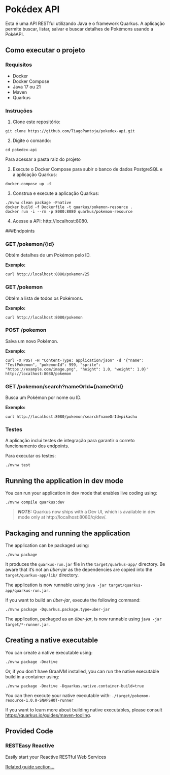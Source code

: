 # Pokédex API

Esta é uma API RESTful utilizando Java e o framework Quarkus. A aplicação permite buscar, listar, salvar e buscar detalhes de Pokémons usando a PokéAPI.

## Como executar o projeto
### Requisitos
- Docker
- Docker Compose
- Java 17 ou 21
- Maven
- Quarkus

### Instruções
1. Clone este repositório:
```
git clone https://github.com/TiagoPantoja/pokedex-api.git
```

2. Digite o comando:
```
cd pokedex-api
```
Para acessar a pasta raiz do projeto

2. Execute o Docker Compose para subir o banco de dados PostgreSQL e a aplicação Quarkus:
```
docker-compose up -d
```

3. Construa e execute a aplicação Quarkus:
```
./mvnw clean package -Pnative
docker build -f Dockerfile -t quarkus/pokemon-resource .
docker run -i --rm -p 8080:8080 quarkus/pokemon-resource
```

4. Acesse a API: http://localhost:8080.

###Endpoints
### GET /pokemon/{id}
Obtém detalhes de um Pokémon pelo ID.

**Exemplo:**
```
curl http://localhost:8080/pokemon/25
```

### GET /pokemon
Obtém a lista de todos os Pokémons.

**Exemplo:**
```
curl http://localhost:8080/pokemon
```

### POST /pokemon
Salva um novo Pokémon.

**Exemplo:**
```
curl -X POST -H "Content-Type: application/json" -d '{"name": "TestPokemon", "pokemonId": 999, "sprite": "https://example.com/image.png", "height": 1.0, "weight": 1.0}' http://localhost:8080/pokemon
```

### GET /pokemon/search?nameOrId={nameOrId}
Busca um Pokémon por nome ou ID.

**Exemplo:**
```
curl http://localhost:8080/pokemon/search?nameOrId=pikachu
```

### Testes
A aplicação inclui testes de integração para garantir o correto funcionamento dos endpoints.

Para executar os testes:
```
./mvnw test
```

## Running the application in dev mode

You can run your application in dev mode that enables live coding using:
```shell script
./mvnw compile quarkus:dev
```

> **_NOTE:_**  Quarkus now ships with a Dev UI, which is available in dev mode only at http://localhost:8080/q/dev/.

## Packaging and running the application

The application can be packaged using:
```shell script
./mvnw package
```
It produces the `quarkus-run.jar` file in the `target/quarkus-app/` directory.
Be aware that it’s not an _über-jar_ as the dependencies are copied into the `target/quarkus-app/lib/` directory.

The application is now runnable using `java -jar target/quarkus-app/quarkus-run.jar`.

If you want to build an _über-jar_, execute the following command:
```shell script
./mvnw package -Dquarkus.package.type=uber-jar
```

The application, packaged as an _über-jar_, is now runnable using `java -jar target/*-runner.jar`.

## Creating a native executable

You can create a native executable using: 
```shell script
./mvnw package -Dnative
```

Or, if you don't have GraalVM installed, you can run the native executable build in a container using: 
```shell script
./mvnw package -Dnative -Dquarkus.native.container-build=true
```

You can then execute your native executable with: `./target/pokemon-resource-1.0.0-SNAPSHOT-runner`

If you want to learn more about building native executables, please consult https://quarkus.io/guides/maven-tooling.

## Provided Code

### RESTEasy Reactive

Easily start your Reactive RESTful Web Services

[Related guide section...](https://quarkus.io/guides/getting-started-reactive#reactive-jax-rs-resources)
